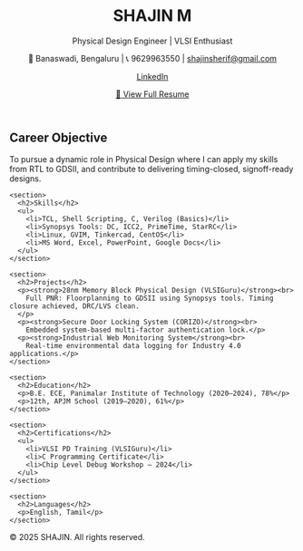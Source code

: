 <!DOCTYPE html>
<html lang="en">
<head>
  <meta charset="UTF-8">
  <title>SHAJIN Resume</title>
  <link rel="stylesheet" href="style.css">
</head>
<body>
  <header>
    <h1>SHAJIN M</h1>
    <p>Physical Design Engineer | VLSI Enthusiast</p>
    <p>📍 Banaswadi, Bengaluru | 📞 9629963550 | <a href="mailto:shajinsherif@gmail.com">shajinsherif@gmail.com</a></p>
    <p><a href="https://www.linkedin.com/in/shajin-m-2002pd2025/" target="_blank">LinkedIn</a></p>
    <a class="btn" href="SHAJIN_resume.pdf" target="_blank">📄 View Full Resume</a>
  </header>

  <main>
    <section>
      <h2>Career Objective</h2>
      <p>To pursue a dynamic role in Physical Design where I can apply my skills from RTL to GDSII, and contribute to delivering timing-closed, signoff-ready designs.</p>
    </section>

    <section>
      <h2>Skills</h2>
      <ul>
        <li>TCL, Shell Scripting, C, Verilog (Basics)</li>
        <li>Synopsys Tools: DC, ICC2, PrimeTime, StarRC</li>
        <li>Linux, GVIM, Tinkercad, CentOS</li>
        <li>MS Word, Excel, PowerPoint, Google Docs</li>
      </ul>
    </section>

    <section>
      <h2>Projects</h2>
      <p><strong>28nm Memory Block Physical Design (VLSIGuru)</strong><br>
        Full PNR: Floorplanning to GDSII using Synopsys tools. Timing closure achieved, DRC/LVS clean.
      </p>
      <p><strong>Secure Door Locking System (CORIZO)</strong><br>
        Embedded system-based multi-factor authentication lock.</p>
      <p><strong>Industrial Web Monitoring System</strong><br>
        Real-time environmental data logging for Industry 4.0 applications.</p>
    </section>

    <section>
      <h2>Education</h2>
      <p>B.E. ECE, Panimalar Institute of Technology (2020–2024), 78%</p>
      <p>12th, APJM School (2019–2020), 61%</p>
    </section>

    <section>
      <h2>Certifications</h2>
      <ul>
        <li>VLSI PD Training (VLSIGuru)</li>
        <li>C Programming Certificate</li>
        <li>Chip Level Debug Workshop – 2024</li>
      </ul>
    </section>

    <section>
      <h2>Languages</h2>
      <p>English, Tamil</p>
    </section>
  </main>

  <footer>
    <p>&copy; 2025 SHAJIN. All rights reserved.</p>
  </footer>
</body>
</html>
